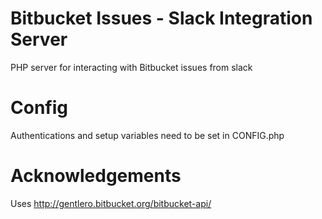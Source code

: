 # Bitbucket Issues - Slack Integration Server
PHP server for interacting with Bitbucket issues from slack

# Config
Authentications and setup variables need to be set in CONFIG.php 

# Acknowledgements
Uses http://gentlero.bitbucket.org/bitbucket-api/
